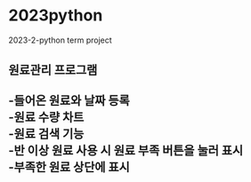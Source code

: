 # 2023python
2023-2-python term project

원료관리 프로그램
<br>
<br>-들어온 원료와 날짜 등록
<br>-원료 수량 차트
<br>-원료 검색 기능
<br>-반 이상 원료 사용 시 원료 부족 버튼을 눌러 표시
<br>-부족한 원료 상단에 표시
--
